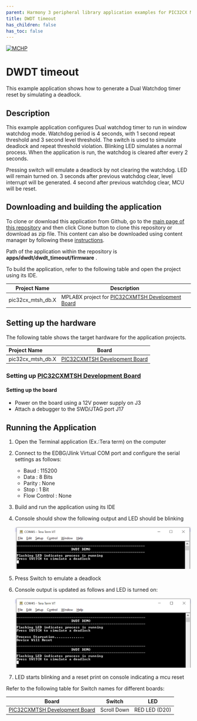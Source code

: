 ```yaml
---
parent: Harmony 3 peripheral library application examples for PIC32CX MT family
title: DWDT timeout 
has_children: false
has_toc: false
---
```


[![MCHP](https://www.microchip.com/ResourcePackages/Microchip/assets/dist/images/logo.png)](https://www.microchip.com)

# DWDT timeout

This example application shows how to generate a Dual Watchdog timer reset by simulating a deadlock.

## Description

This example application configures Dual watchdog timer to run in window watchdog mode. Watchdog period is 4 seconds, with 1 second repeat threshold and 3 second level threshold. The switch is used to simulate deadlock and repeat threshold violation. Blinking LED simulates a normal process. When the application is run, the watchdog is cleared after every 2 seconds.

Pressing switch will emulate a deadlock by not clearing the watchdog. LED will remain turned on. 3 seconds after previous watchdog clear, level interrupt will be generated. 4 second after previous watchdog clear, MCU will be reset. 

## Downloading and building the application

To clone or download this application from Github, go to the [main page of this repository](https://github.com/Microchip-MPLAB-Harmony/csp_apps_pic32cx_mt) and then click Clone button to clone this repository or download as zip file.
This content can also be downloaded using content manager by following these [instructions](https://github.com/Microchip-MPLAB-Harmony/contentmanager/wiki).

Path of the application within the repository is **apps/dwdt/dwdt_timeout/firmware** .

To build the application, refer to the following table and open the project using its IDE.

| Project Name      | Description                                    |
| ----------------- | ---------------------------------------------- |
| pic32cx_mtsh_db.X | MPLABX project for [PIC32CXMTSH Development Board](https://www.microchip.com/en-us/development-tool/PIC32CXMTSH-DB) |

## Setting up the hardware

The following table shows the target hardware for the application projects.

| Project Name| Board|
|:---------|:---------:|
| pic32cx_mtsh_db.X | [PIC32CXMTSH Development Board](https://www.microchip.com/en-us/development-tool/PIC32CXMTSH-DB) |

### Setting up [PIC32CXMTSH Development Board](https://www.microchip.com/en-us/development-tool/PIC32CXMTSH-DB)

#### Setting up the board

- Power on the board using a 12V power supply on J3
- Attach a debugger to the SWD/JTAG port J17

## Running the Application

1. Open the Terminal application (Ex.:Tera term) on the computer
2. Connect to the EDBG/Jlink Virtual COM port and configure the serial settings as follows:
    - Baud : 115200
    - Data : 8 Bits
    - Parity : None
    - Stop : 1 Bit
    - Flow Control : None
3. Build and run the application using its IDE
4. Console should show the following output and LED should be blinking

    ![output](images/output_dwdt_timeout_1.png)

5. Press Switch to emulate a deadlock
6. Console output is updated as follows and LED is turned on:

    ![output](images/output_dwdt_timeout_2.png)    

7. LED starts blinking and a reset print on console indicating a mcu reset

Refer to the following table for Switch names for different boards:

| Board                      | Switch | LED |
| -------------------------- | -------- |--------- |
| [PIC32CXMTSH Development Board](https://www.microchip.com/en-us/development-tool/PIC32CXMTSH-DB) | Scroll Down | RED LED (D20) |
